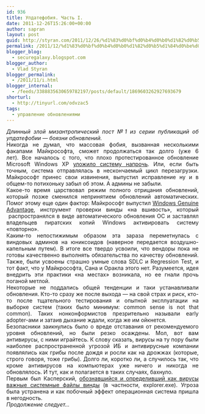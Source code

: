 ```yaml
---
id: 936
title: Упдатефобия. Часть I.
date: 2011-12-26T15:26:00+00:00
author: sapran
layout: post
guid: http://styran.com/2011/12/26/%d1%83%d0%bf%d0%b4%d0%b0%d1%82%d0%b5%d1%84%d0%be%d0%b1%d0%b8%d1%8f-%d1%87%d0%b0%d1%81%d1%82%d1%8c-i/
permalink: /2011/12/%d1%83%d0%bf%d0%b4%d0%b0%d1%82%d0%b5%d1%84%d0%be%d0%b1%d0%b8%d1%8f-%d1%87%d0%b0%d1%81%d1%82%d1%8c-i/
blogger_blog:
  - securegalaxy.blogspot.com
blogger_author:
  - Vlad Styran
blogger_permalink:
  - /2011/11/i.html
blogger_internal:
  - /feeds/3388835630659782197/posts/default/1869603262927693679
shorturl:
  - http://tinyurl.com/odvzac5
tags:
  - управление обновлениями
---
```

<div dir="ltr" style="text-align: left;">
  <div style="text-align: justify;">
    <i>Длинный злой мизантропический пост №1 из серии публикаций об упдатефобии &#8212; боязни обновлений.</i>
  </div>
  
  <div style="text-align: justify;">
  </div>
  
  <div style="text-align: justify;">
    Никогда не думал, что массовая фобия, вызванная несколькими факапами Майкрософта, сможет продолжаться так долго (уже 6 лет).&nbsp;Все началось с того, что плохо протестированное обновление Microsoft Windows XP <a href="http://www.askdavetaylor.com/autoupdated_windows_now_it_crashes_all_the_time.html">уложило систему напрочь</a>. Или, если быть точным, система отправлялась в нескончаемый цикл перезагрузки. Майкрософт принес свои извинения, выпустил исправление ну и в общем-то потихоньку забыл об этом. А админы не забыли.
  </div>
  
  <div style="text-align: justify;">
  </div>
  
  <div style="text-align: justify;">
    Какое-то время царствовал режим полного отрицания обновлений, который позже сменился непринятием обновлений автоматических. Помог этому еще один фактор: Майкрософт выпустил&nbsp;<a href="http://en.wikipedia.org/wiki/Windows_Genuine_Advantage">Windows Genuine Advantage</a>,&nbsp;инструмент проверки винды &#171;на вшивость&#187;, который &nbsp;распространялся в виде автоматического обновления ОС и заставлял владельцев пиратских копий Windows активировать систему &#171;повторно&#187;.
  </div>
  
  <div style="text-align: justify;">
  </div>
  
  <div style="text-align: justify;">
    Каким-то непостижимым образом эта зараза переметнулась с виндовых админов на юниксоидов (наверное передается воздушно-капельным путем). В итоге все твердо усвоили, что вендоры пока не готовы качественно выполнять обязательства по качеству обновлений. Также, были усвоены страшно умные слова SDLC и Regression Test, и тот факт, что у Майкрософта, Сана и Оракла этого нет. Разумеется, идея внедрить эти практики &#171;на местах&#187; возникала, но ее гнали прочь поганой метлой.
  </div>
  
  <div style="text-align: justify;">
  </div>
  
  <div style="text-align: justify;">
    Некоторые не поддались общей тенденции и таки устанавливали обновления. Кто-то сразу же после выхода &#8212; на свой страх и риск, кто-то после тщательного тестирования и опытной эксплуатации на выборке систем (таких было минимум: common&nbsp;sense&nbsp;is not that common). Таких нонконформистов презрительно называли early adopter-ами и затаив дыхание ждали, когда же им ойкнется.
  </div>
  
  <div style="text-align: justify;">
  </div>
  
  <div style="text-align: justify;">
    Безопасники заикнулись было о вреде отставания от рекомендуемого уровня обновлений, но были резко осаждены. Мол, вот вам антивирусы, с ними играйтесь. К слову сказать, вирусы на ту пору были наиболее распространенной угрозой ИБ и антивирусные компании появлялись как грибы после дождя и росли как на дрожжах (которые, строго говоря, тоже грибы). Долго ли, коротко ли, а случилось так, что кроме антивирусов на компьютерах уже ничего и никогда не обновлялось. И тут, как и полагается в таких случаях, бахнуло.
  </div>
  
  <div style="text-align: justify;">
  </div>
  
  <div style="text-align: justify;">
    Первым был Касперский, <a href="http://news.softpedia.com/news/Kaspersky-False-Positives-Quarantine-or-Kill-Windows-Explorer-in-Windows-Vista-74601.shtml">обознавшийся и определивший как вирусы важные системные файлы винды</a> (в частности, explorer.exe). Угроза была устранена и как побочный эффект операционная система пришла в негодность.
  </div>
  
  <div style="text-align: justify;">
  </div>
  
  <div style="text-align: justify;">
    <i>Продолжение следует&#8230;</i>
  </div>
</div>

<div class="addtoany_share_save_container addtoany_content_bottom">
  <div class="a2a_kit a2a_kit_size_32 addtoany_list a2a_target" id="wpa2a_205">
    <a class="a2a_button_facebook" href="http://www.addtoany.com/add_to/facebook?linkurl=https%3A%2F%2Fblog.styran.com%2F2011%2F12%2F%25d1%2583%25d0%25bf%25d0%25b4%25d0%25b0%25d1%2582%25d0%25b5%25d1%2584%25d0%25be%25d0%25b1%25d0%25b8%25d1%258f-%25d1%2587%25d0%25b0%25d1%2581%25d1%2582%25d1%258c-i%2F&linkname=%D0%A3%D0%BF%D0%B4%D0%B0%D1%82%D0%B5%D1%84%D0%BE%D0%B1%D0%B8%D1%8F.%20%D0%A7%D0%B0%D1%81%D1%82%D1%8C%20I." title="Facebook" rel="nofollow" target="_blank"></a><a class="a2a_button_twitter" href="http://www.addtoany.com/add_to/twitter?linkurl=https%3A%2F%2Fblog.styran.com%2F2011%2F12%2F%25d1%2583%25d0%25bf%25d0%25b4%25d0%25b0%25d1%2582%25d0%25b5%25d1%2584%25d0%25be%25d0%25b1%25d0%25b8%25d1%258f-%25d1%2587%25d0%25b0%25d1%2581%25d1%2582%25d1%258c-i%2F&linkname=%D0%A3%D0%BF%D0%B4%D0%B0%D1%82%D0%B5%D1%84%D0%BE%D0%B1%D0%B8%D1%8F.%20%D0%A7%D0%B0%D1%81%D1%82%D1%8C%20I." title="Twitter" rel="nofollow" target="_blank"></a><a class="a2a_button_google_plus" href="http://www.addtoany.com/add_to/google_plus?linkurl=https%3A%2F%2Fblog.styran.com%2F2011%2F12%2F%25d1%2583%25d0%25bf%25d0%25b4%25d0%25b0%25d1%2582%25d0%25b5%25d1%2584%25d0%25be%25d0%25b1%25d0%25b8%25d1%258f-%25d1%2587%25d0%25b0%25d1%2581%25d1%2582%25d1%258c-i%2F&linkname=%D0%A3%D0%BF%D0%B4%D0%B0%D1%82%D0%B5%D1%84%D0%BE%D0%B1%D0%B8%D1%8F.%20%D0%A7%D0%B0%D1%81%D1%82%D1%8C%20I." title="Google+" rel="nofollow" target="_blank"></a><a class="a2a_button_linkedin" href="http://www.addtoany.com/add_to/linkedin?linkurl=https%3A%2F%2Fblog.styran.com%2F2011%2F12%2F%25d1%2583%25d0%25bf%25d0%25b4%25d0%25b0%25d1%2582%25d0%25b5%25d1%2584%25d0%25be%25d0%25b1%25d0%25b8%25d1%258f-%25d1%2587%25d0%25b0%25d1%2581%25d1%2582%25d1%258c-i%2F&linkname=%D0%A3%D0%BF%D0%B4%D0%B0%D1%82%D0%B5%D1%84%D0%BE%D0%B1%D0%B8%D1%8F.%20%D0%A7%D0%B0%D1%81%D1%82%D1%8C%20I." title="LinkedIn" rel="nofollow" target="_blank"></a><a class="a2a_dd addtoany_share_save" href="https://www.addtoany.com/share"></a>
  </div>
</div>